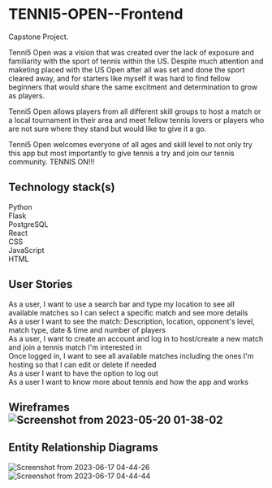 # TENNI5-OPEN--Frontend
Capstone Project. 

Tenni5 Open was a vision that was created over the lack of exposure and familiarity with the sport of tennis within the US. Despite much attention and maketing placed with the US Open after all was set and done the sport cleared away, and for starters like myself it was hard to find fellow beginners that would share the same excitment and determination to grow as players.  

Tenni5 Open allows players from all different skill groups to host a match or a local tournament in their area and meet fellow tennis lovers or players who are not sure where they stand but would like to give it a go.  

Tenni5 Open welcomes everyone of all ages and skill level to not only try this app but most importantly to give tennis a try and join our tennis community. TENNIS ON!!! 


## Technology stack(s)
Python <br/>
Flask  <br/>
PostgreSQL  
React  <br/>
CSS  <br/>
JavaScript   <br/>
HTML   <br/>


## User Stories
As a user, I want to use a search bar and type my location to see all available matches so I can select a specific match and see more details  <br/>
As a user I want to see the match: Description, location, opponent's level, match type, date & time and number of players   <br/>
As a user, I want to create an account and log in to host/create a new match and join a tennis match I'm interested in  <br/>
Once logged in, I want to see all available matches including the ones I'm hosting so that I can edit or delete if needed  <br/>
As a user I want to have the option to log out  <br/>
As a user I want to know more about tennis and how the app and works  <br/>

## Wireframes ![Screenshot from 2023-05-20 01-38-02](https://github.com/jessvasq/TENNI5-OPEN--Frontend/assets/119137671/e521413e-c24b-432d-8194-ccc221079a03)

## Entity Relationship Diagrams
![Screenshot from 2023-06-17 04-44-26](https://github.com/jessvasq/TENNI5-OPEN--Frontend/assets/119137671/79d19739-68be-49a2-8970-94ebaa4df5b8)
![Screenshot from 2023-06-17 04-44-44](https://github.com/jessvasq/TENNI5-OPEN--Frontend/assets/119137671/0ef7253f-6335-492b-a7e5-95d4902e37b1)
